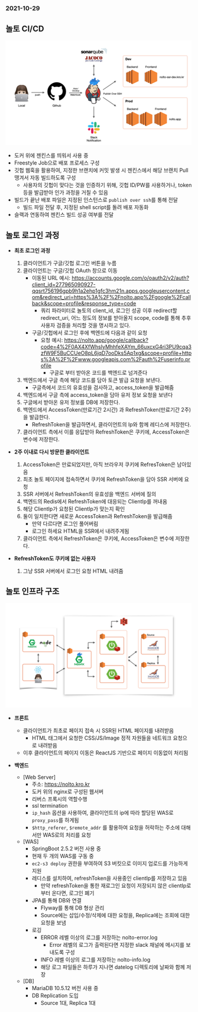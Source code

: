 ### 2021-10-29

## 놀토 CI/CD
![](../image/2021-10-29-nolto-cicd.png)
- 도커 위에 젠킨스를 띄워서 사용 중
- Freestyle Job으로 배포 프로세스 구성
- 깃헙 웹훅을 활용하여, 지정한 브랜치에 커밋 발생 시 젠킨스에서 해당 브랜치 Pull 땡겨서 자동 빌드하도록 구성
    - 사용자의 깃헙이 맞다는 것을 인증하기 위해, 깃헙 ID/PW를 사용하거나, token등을 발급받아 인가 과정을 거칠 수 있음
- 빌드가 끝난 배포 파일은 지정된 인스턴스로 `publish over ssh`를 통해 전달
    - 빌드 파일 전달 후, 지정된 shell script를 돌려 배포 자동화
- 슬랙과 연동하여 젠킨스 빌드 성공 여부를 전달

## 놀토 로그인 과정
- **최초 로그인 과정**
    1. 클라이언트가 구글/깃헙 로그인 버튼을 누름
    2. 클라이언트는 구글/깃헙 OAuth 창으로 이동
        - 이동된 URL 예시: https://accounts.google.com/o/oauth2/v2/auth?client_id=277965090927-qqsrt756196gpb9h1a2ehp1gfc3hm21n.apps.googleusercontent.com&redirect_uri=https%3A%2F%2Fnolto.app%2Fgoogle%2Fcallback&scope=profile&response_type=code
            - 쿼리 파라미터로 놀토의 client_id, 로그인 성공 이후 redirect할 redirect_uri, 어느 정도의 정보를 받아올지 scope, code를 통해 추후 사용자 검증을 처리할 것을 명시하고 있다.
        - 구글/깃헙에서 로그인 후에 백엔드에 다음과 같이 요청 
            - 요청 예시: https://nolto.app/google/callback?code=4%2F0AX4XfWhsIyMhhfeXAYm_66uxcxG4ri3PU9cqa3zfW9F5BuCCUeO8pL6jqD7ooDks5Ap1xg&scope=profile+https%3A%2F%2Fwww.googleapis.com%2Fauth%2Fuserinfo.profile
                - 구글로 부터 받아온 코드를 백엔드로 넘겨준다
    3. 백엔드에서 구글 측에 해당 코드를 담아 토큰 발급 요청을 보낸다.
        - 구글측에서 코드의 유효성을 검사하고, access_token을 발급해줌
    4. 백엔드에서 구글 측에 access_token을 담아 유저 정보 요청을 보낸다
    5. 구글에서 받아온 유저 정보를 DB에 저장한다.
    6. 백엔드에서 AccessToken(만료기간 2시간) 과 RefreshToken(만료기간 2주) 을 발급한다.
        - RefreshToken을 발급하면서, 클라이언트의 Ip와 함께 레디스에 저장한다.
    7. 클라이언트 측에서 이를 응답받아 RefreshToken은 쿠키에, AccessToken은 변수에 저장한다. 

- **2주 이내로 다시 방문한 클라이언트**
    1. AccessToken은 만료되었지만, 아직 브라우저 쿠키에 RefresToken은 남아있음
    2. 최초 놀토 페이지에 접속하면서 쿠키에 RefreshToken을 담아 SSR 서버에 요청
    3. SSR 서버에서 RefreshToken의 유효성을 백엔드 서버에 질의
    4. 백엔드의 Redis에서 RefreshToken에 대응되는 ClientIp를 꺼내옴
    5. 해당 ClientIp가 요청된 ClientIp가 맞는지 확인
    6. 둘이 일치한다면 새로운 AccessToken과 RefreshToken을 발급해줌
        - 만약 다르다면 로그인 풀어버림
        - 로그인 하세요 HTML을 SSR에서 내려주게됨
    7. 클라이언트 측에서 RefreshToken은 쿠키에, AccessToken은 변수에 저장한다.

- **RefreshToken도 쿠키에 없는 사용자**
    1. 그냥 SSR 서버에서 로그인 요청 HTML 내려줌

## 놀토 인프라 구조
![](../image/2021-10-29-nolto-infra.png)
- **프론트**
    - 클라이언트가 최초로 페이지 접속 시 SSR된 HTML 페이지를 내려받음
        - HTML 태그에서 요청한 CSS/JS/Image 정적 자원들을 네트워크 요청으로 내려받음
    - 이후 클라이언트의 페이지 이동은 ReactJS 기반으로 페이지 이동없이 처리됨

- **백엔드**
    - [Web Server]
        - 주소: https://nolto.kro.kr 
        - 도커 위의 nginx로 구성된 웹서버
        - 리버스 프록시의 역할수행
        - ssl termination
        - `ip_hash` 옵션을 사용하여, 클라이언트의 ip에 따라 할당된 WAS로 `proxy_pass`를 하게됨
        - `$http_referer`, `$remote_addr` 를 활용하여 요청을 허락하는 주소에 대해서만 WAS로의 처리를 요청
    - [WAS]
        - SpringBoot 2.5.2 버전 사용 중
        - 현재 두 개의 WAS를 구동 중
        - `ec2-s3 deploy` 권한을 부여하여 S3 버킷으로 이미지 업로드를 가능하게 지원
        - 레디스를 설치하여, refreshToken을 사용중인 clientIp를 저장하고 있음
            - 만약 refreshToken을 통한 재로그인 요청이 저장되지 않은 clientIp로 부터 온다면, 로그인 폐기
        - JPA를 통해 DB와 연결
            - Flyway를 통해 DB 형상 관리
            - Source에는 삽입/수정/삭제에 대한 요청을, Replica에는 조회에 대한 요청을 보냄
        - 로깅
            - ERROR 레벨 이상의 로그를 저장하는 nolto-error.log
                - Error 레벨의 로그가 출력된다면 지정한 slack 채널에 메시지를 보내도록 구성
            - INFO 레벨 이상의 로그를 저장하는 nolto-info.log 
            - 해당 로그 파일들은 하루가 지나면 datelog 디렉토리에 날짜와 함께 저장 
    - [DB]
        - MariaDB 10.5.12 버전 사용 중
        - DB Replication 도입
            - Source 1대, Replica 1대

